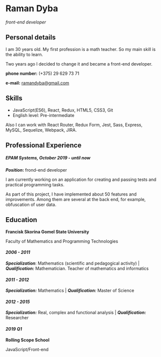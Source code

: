 # Raman Dyba
*front-end developer*


## Personal details

I am 30 years old. My first profession is a math teacher. So my main skill is the ability to learn.

Two years ago I decided to change it and became a front-end developer.

**phone number:** (+375) 29 629 73 71

**e-mail:** [ramandyba@gmail.com](ramandyba@gmail.com)  


## Skills

  * JavaScript(ES6), React, Redux, HTML5, CSS3, Git
  * English level: Pre-intermediate
  
Also I can work with React Router, Redux Form, Jest, Sass, Express, MySQL, Sequelize, Webpack, JIRA.


## Professional Experience

##### EPAM Systems, *October 2019 - until now* 

**_Position_:** frond-end developer

I am currently working on an application for creating and passing tests and practical programming tasks. 

As part of this project, I have implemented about 50 features and improvements. 
Among them are several at the back end, for example, obfuscation of user data.

## Education

**Francisk Skorina Gomel State University**

Faculty of Mathematics and Programming Technologies
    
#### *2006 - 2011*

**_Specialization_**: Mathematics (scientific and pedagogical activity) | **_Qualification:_** Mathematician. Teacher of mathematics and informatics

#### *2011 - 2012*

**_Specialization:_** Mathematics | **_Qualification:_** Master of Science

#### *2012 - 2015*

**_Specialization:_** Real, complex and functional analysis | **_Qualification:_** Researcher

#### *2019 Q1*

**Rolling Scope School**

JavaScript/Front-end
